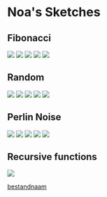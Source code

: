 # Noa's Sketches

## Fibonacci
![](Noa/fibonacci.png)
![](Noa/fibonacci2.png)
![](Noa/fibonacci3.png)
![](Noa/fibonacci4.png)
![](Noa/fibonacci5.png)

## Random
![](Noa/random1.png)
![](Noa/random2.png)
![](Noa/random3.png)
![](Noa/Random4.png)
![](Noa/random5.png)

## Perlin Noise
![](Noa/perlinnoise.png)
![](Noa/perlinnoise2.png)
![](Noa/perlinnoise3.png)
![](Noa/perlinnoise4.png)
![](Noa/perlinnoise5.png)


## Recursive functions
![](Noa/rf.png)
            
[bestandnaam](Noa/bestandsnaam)